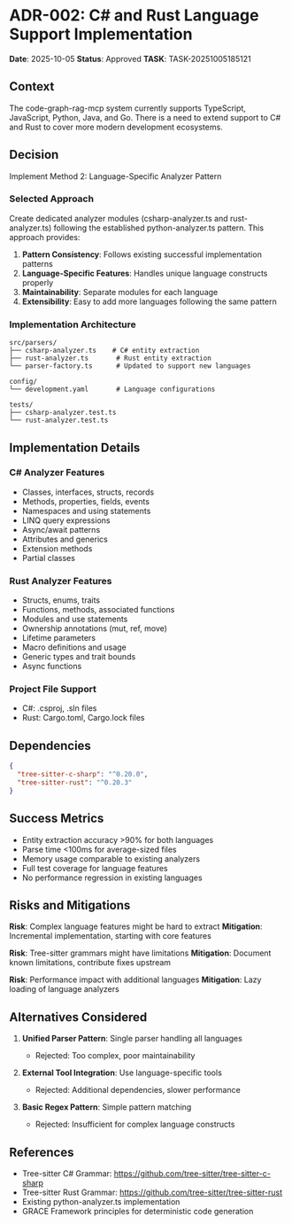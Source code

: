 # ADR-002: C# and Rust Language Support Implementation

**Date**: 2025-10-05
**Status**: Approved
**TASK**: TASK-20251005185121

## Context

The code-graph-rag-mcp system currently supports TypeScript, JavaScript, Python, Java, and Go. There is a need to extend support to C# and Rust to cover more modern development ecosystems.

## Decision

Implement Method 2: Language-Specific Analyzer Pattern

### Selected Approach

Create dedicated analyzer modules (csharp-analyzer.ts and rust-analyzer.ts) following the established python-analyzer.ts pattern. This approach provides:

1. **Pattern Consistency**: Follows existing successful implementation patterns
2. **Language-Specific Features**: Handles unique language constructs properly
3. **Maintainability**: Separate modules for each language
4. **Extensibility**: Easy to add more languages following the same pattern

### Implementation Architecture

```
src/parsers/
├── csharp-analyzer.ts    # C# entity extraction
├── rust-analyzer.ts       # Rust entity extraction
└── parser-factory.ts      # Updated to support new languages

config/
└── development.yaml       # Language configurations

tests/
├── csharp-analyzer.test.ts
└── rust-analyzer.test.ts
```

## Implementation Details

### C# Analyzer Features
- Classes, interfaces, structs, records
- Methods, properties, fields, events
- Namespaces and using statements
- LINQ query expressions
- Async/await patterns
- Attributes and generics
- Extension methods
- Partial classes

### Rust Analyzer Features
- Structs, enums, traits
- Functions, methods, associated functions
- Modules and use statements
- Ownership annotations (mut, ref, move)
- Lifetime parameters
- Macro definitions and usage
- Generic types and trait bounds
- Async functions

### Project File Support
- C#: .csproj, .sln files
- Rust: Cargo.toml, Cargo.lock files

## Dependencies

```json
{
  "tree-sitter-c-sharp": "^0.20.0",
  "tree-sitter-rust": "^0.20.3"
}
```

## Success Metrics

- Entity extraction accuracy >90% for both languages
- Parse time <100ms for average-sized files
- Memory usage comparable to existing analyzers
- Full test coverage for language features
- No performance regression in existing languages

## Risks and Mitigations

**Risk**: Complex language features might be hard to extract
**Mitigation**: Incremental implementation, starting with core features

**Risk**: Tree-sitter grammars might have limitations
**Mitigation**: Document known limitations, contribute fixes upstream

**Risk**: Performance impact with additional languages
**Mitigation**: Lazy loading of language analyzers

## Alternatives Considered

1. **Unified Parser Pattern**: Single parser handling all languages
   - Rejected: Too complex, poor maintainability

2. **External Tool Integration**: Use language-specific tools
   - Rejected: Additional dependencies, slower performance

3. **Basic Regex Pattern**: Simple pattern matching
   - Rejected: Insufficient for complex language constructs

## References

- Tree-sitter C# Grammar: https://github.com/tree-sitter/tree-sitter-c-sharp
- Tree-sitter Rust Grammar: https://github.com/tree-sitter/tree-sitter-rust
- Existing python-analyzer.ts implementation
- GRACE Framework principles for deterministic code generation
